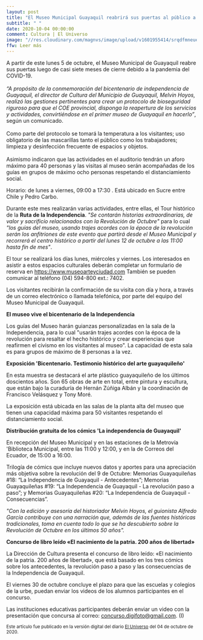 ```yaml
---
layout: post
title: "El Museo Municipal Guayaquil reabrirá sus puertas al público a partir de este lunes 5 de octubre"
subtitle: " "
date: 2020-10-04 00:00:00
comment: Cultura | El Universo
image: "//res.cloudinary.com/magnvs/image/upload/v1601955414/srqdfmneueipziesfonm.jpg"
ffw: Leer más
---
```


A partir de este lunes 5 de octubre, el Museo Municipal de Guayaquil reabre sus puertas luego de casi siete meses de cierre debido a la pandemia del COVID-19.<br/><br/>*“A propósito de la conmemoración del bicentenario de independencia de Guayaquil, el director de Cultura del Municipio de Guayaquil, Melvin Hoyos, realizó las gestiones pertinentes para crear un protocolo de bioseguridad riguroso para que el COE provincial, disponga la reapertura de los servicios y actividades, convirtiéndose en el primer museo de Guayaquil en hacerlo”*, según un comunicado.<br/><br/>Como parte del protocolo se tomará la temperatura a los visitantes; uso obligatorio de las mascarillas tanto el público como los trabajadores; limpieza y desinfección frecuente de espacios y objetos.<br/><br/>Asimismo indicaron que las actividades en el auditorio tendrán un aforo máximo para 40 personas y las visitas al museo serán acompañadas de los guías en grupos de máximo ocho personas respetando el distanciamiento social.

Horario: de lunes a viernes, 09:00 a 17:30 . Está ubicado en Sucre entre Chile y Pedro Carbo.

Durante este mes realizarán varias actividades, entre ellas, el Tour histórico de la **Ruta de la Independencia**. *"Se contarán historias extraordinarias, de valor y sacrificio relacionados con la Revolución de Octubre"* para lo cual *"los guías del museo, usando trajes acordes con la época de la revolución serán los anfitriones de este evento que partirá desde el Museo Municipal y recorrerá el centro histórico a partir del lunes 12 de octubre a las 11:00 hasta fin de mes"*.

El tour se realizará los días lunes, miércoles y viernes. Los interesados en asistir a estos espacios culturales deberán completar un formulario de reserva en https://www.museoarteyciudad.com También se pueden comunicar al teléfono (04) 594-800 ext.: 7402.

Los visitantes recibirán la confirmación de su visita con día y hora, a través de un correo electrónico o llamada telefónica, por parte del equipo del Museo Municipal de Guayaquil.

**El museo vive el bicentenario de la Independencia**

Los guías del Museo harán guianzas personalizadas en la sala de la Independencia, para lo cual "usarán trajes acordes con la época de la revolución para resaltar el hecho histórico y crear experiencias que reafirmen el civismo en los visitantes al museo". La capacidad de esta sala es para grupos de máximo de 8 personas a la vez.


**Exposición 'Bicentenario. Testimonio histórico del arte guayaquileño'**

En esta muestra se destacará el arte plástico guayaquileño de los últimos doscientos años. Son 65 obras de arte en total, entre pintura y escultura, que están bajo la curaduría de Hernán Zúñiga Albán y la coordinación de Francisco Velásquez y Tony Moré.

La exposición está ubicada en las salas de la planta alta del museo que tienen una capacidad máxima para 50 visitantes respetando el distanciamiento social.

**Distribución gratuita de los cómics 'La independencia de Guayaquil'**

En recepción del Museo Municipal y en las estaciones de la Metrovía 'Biblioteca Municipal, entre las 11:00 y 12:00, y en la de Correos del Ecuador, de 15:00 a 16:00.

Trilogía de cómics que incluye nuevos datos y aportes para una apreciación más objetiva sobre la revolución del 9 de Octubre: Memorias Guayaquileñas #18: “La Independencia de Guayaquil - Antecedentes”; Memorias Guayaquileñas #19: “La Independencia de Guayaquil - La revolución paso a paso”; y Memorias Guayaquileñas #20: “La Independencia de Guayaquil - Consecuencias”.

*"Con la edición y asesoría del historiador Melvin Hoyos, el guionista Alfredo García contribuye con una narración que, además de las fuentes históricas tradicionales, toma en cuenta todo lo que se ha descubierto sobre la Revolución de Octubre en los últimos 50 años".*

**Concurso de libro leído «El nacimiento de la patria. 200 años de libertad»**

La Dirección de Cultura presenta el concurso de libro leído: «El nacimiento de la patria. 200 años de libertad», que está basado en los tres cómics sobre los antecedentes, la revolución paso a paso y las consecuencias de la Independencia de Guayaquil.

El viernes 30 de octubre concluye el plazo para que las escuelas y colegios de la urbe, puedan enviar los videos de los alumnos participantes en el concurso.

Las instituciones educativas participantes deberán enviar un video con la presentación que concursa al correo: concurso.digifoto@gmail.com. (I)

<small>Este artículo fue publicado en la versión digital del diario [El Universo](https://www.eluniverso.com/entretenimiento/2020/10/04/nota/8002360/museo-municipal-guayaquil-reabre-sus-puertas-publico-tras) del 04 de octubre de 2020.</small>
